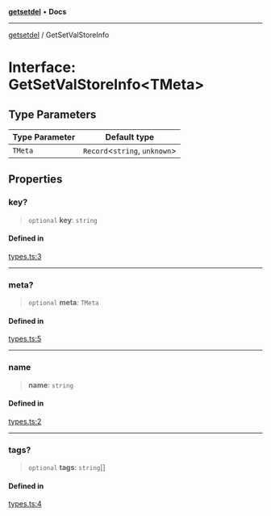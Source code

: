 [**getsetdel**](../README.md) • **Docs**

---

[getsetdel](../README.md) / GetSetValStoreInfo

# Interface: GetSetValStoreInfo\<TMeta\>

## Type Parameters

| Type Parameter | Default type                    |
| -------------- | ------------------------------- |
| `TMeta`        | `Record`\<`string`, `unknown`\> |

## Properties

### key?

> `optional` **key**: `string`

#### Defined in

[types.ts:3](https://github.com/ericvera/getsetdel/blob/main/src/types.ts#L3)

---

### meta?

> `optional` **meta**: `TMeta`

#### Defined in

[types.ts:5](https://github.com/ericvera/getsetdel/blob/main/src/types.ts#L5)

---

### name

> **name**: `string`

#### Defined in

[types.ts:2](https://github.com/ericvera/getsetdel/blob/main/src/types.ts#L2)

---

### tags?

> `optional` **tags**: `string`[]

#### Defined in

[types.ts:4](https://github.com/ericvera/getsetdel/blob/main/src/types.ts#L4)
